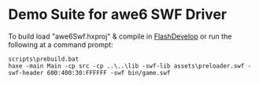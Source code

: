 # Demo Suite for awe6 SWF Driver #

To build load "awe6Swf.hxproj" & compile in [FlashDevelop](http://flashdevelop.org) or run the following at a command prompt:

```
scripts\prebuild.bat
haxe -main Main -cp src -cp ..\..\lib -swf-lib assets\preloader.swf -swf-header 600:400:30:FFFFFF -swf bin/game.swf
```
